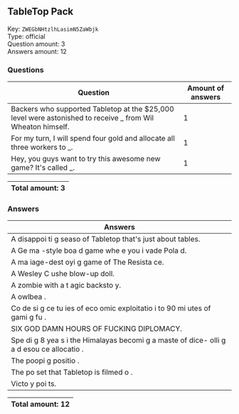 ## TableTop Pack
Key: `ZWEGbNHtzlhLasimN5ZaWbjk`  
Type: official  
Question amount: 3  
Answers amount: 12
### Questions
| Question | Amount of answers |
|---|---|
| Backers who supported Tabletop at the $25,000 level were astonished to receive _ from Wil Wheaton himself. | 1 |
| For my turn, I will spend four gold and allocate all three workers to _. | 1 |
| Hey, you guys want to try this awesome new game? It's called _. | 1 |

|Total amount: 3|
|---|

### Answers
| Answers |
|---|
| A disappoi ti g seaso  of Tabletop that's just about tables. |
| A Ge ma -style boa d game whe e you i vade Pola d. |
| A ma iage-dest oyi g game of The Resista ce. |
| A Wesley C ushe  blow-up doll. |
| A zombie with a t agic backsto y. |
| A  owlbea . |
| Co de si g ce tu ies of eco omic exploitatio  i to 90 mi utes of gami g fu . |
| SIX GOD DAMN HOURS OF FUCKING DIPLOMACY. |
| Spe di g 8 yea s i  the Himalayas becomi g a maste  of dice- olli g a d  esou ce allocatio . |
| The poopi g positio . |
| The po  set that Tabletop is filmed o . |
| Victo y poi ts. |

|Total amount: 12|
|---|